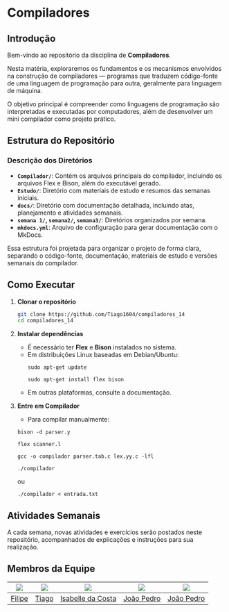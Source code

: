 # Compiladores

## Introdução

Bem-vindo ao repositório da disciplina de **Compiladores**.

Nesta matéria, exploraremos os fundamentos e os mecanismos envolvidos na construção de compiladores — programas que traduzem código-fonte de uma linguagem de programação para outra, geralmente para linguagem de máquina.

O objetivo principal é compreender como linguagens de programação são interpretadas e executadas por computadores, além de desenvolver um mini compilador como projeto prático.

## Estrutura do Repositório

### Descrição dos Diretórios

- **`Compilador/`**: Contém os arquivos principais do compilador, incluindo os arquivos Flex e Bison, além do executável gerado.
- **`Estudo/`**: Diretório com materiais de estudo e resumos das semanas iniciais.
- **`docs/`**: Diretório com documentação detalhada, incluindo atas, planejamento e atividades semanais.
- **`semana 1/`, `semana2/`, `semana3/`**: Diretórios organizados por semana.
- **`mkdocs.yml`**: Arquivo de configuração para gerar documentação com o MkDocs.

Essa estrutura foi projetada para organizar o projeto de forma clara, separando o código-fonte, documentação, materiais de estudo e versões semanais do compilador.

## Como Executar
1. **Clonar o repositório**
   ```bash
   git clone https://github.com/Tiago1604/compiladores_14
   cd compiladores_14
   ```

2. **Instalar dependências**
   - É necessário ter **Flex** e **Bison** instalados no sistema.  
   - Em distribuições Linux baseadas em Debian/Ubuntu:
     ```
     sudo apt-get update
     ```
     ```
     sudo apt-get install flex bison
     ```
   - Em outras plataformas, consulte a documentação.

3. **Entre em Compilador**
    - Para compilar manualmente:
    ```
    bison -d parser.y
    ```
    ```
    flex scanner.l
    ```
    ```
    gcc -o compilador parser.tab.c lex.yy.c -lfl
    ```

    ```
    ./compilador
    ```
    ou
    ```
    ./compilador < entrada.txt
    ```

## Atividades Semanais

A cada semana, novas atividades e exercícios serão postados neste repositório, acompanhados de explicações e instruções para sua realização.

## Membros da Equipe
| [![](https://avatars.githubusercontent.com/fbressa)](https://github.com/fbressa) | [![](https://avatars.githubusercontent.com/Tiago1604)](https://github.com/Tiago1604) | [![](https://avatars.githubusercontent.com/isacostaf)](https://github.com/isacostaf) | [![](https://avatars.githubusercontent.com/johnaopedro)](https://github.com/johnaopedro) | [![](https://avatars.githubusercontent.com/JoaoPedro2206)](https://github.com/JoaoPedro2206) |
|:--:|:--:|:--:|:--:|:--:|
| [Filipe](https://github.com/fbressa) | [Tiago](https://github.com/Tiago1604) | [Isabelle da Costa](https://github.com/isacostaf) | [João Pedro](https://github.com/johnaopedro) | [João Pedro](https://github.com/JoaoPedro2206) |
